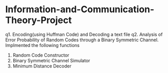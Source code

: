 # Information-and-Communication-Theory-Project

q1. Encoding(using Huffman Code) and Decoding a text file
q2. Analysis of Error Probability of Random Codes through a Binary Symmetric Channel.<br/>
   Implmented the following functions
   1. Random Code Constructor
   2. Binary Symmetric Channel Simulator
   3. Minimum Distance Decoder
